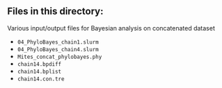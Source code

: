 ## Files in this directory:
Various input/output files for Bayesian analysis on concatenated dataset

- `04_PhyloBayes_chain1.slurm`
- `04_PhyloBayes_chain4.slurm`
- `Mites_concat_phylobayes.phy`
- `chain14.bpdiff`
- `chain14.bplist`
- `chain14.con.tre`


